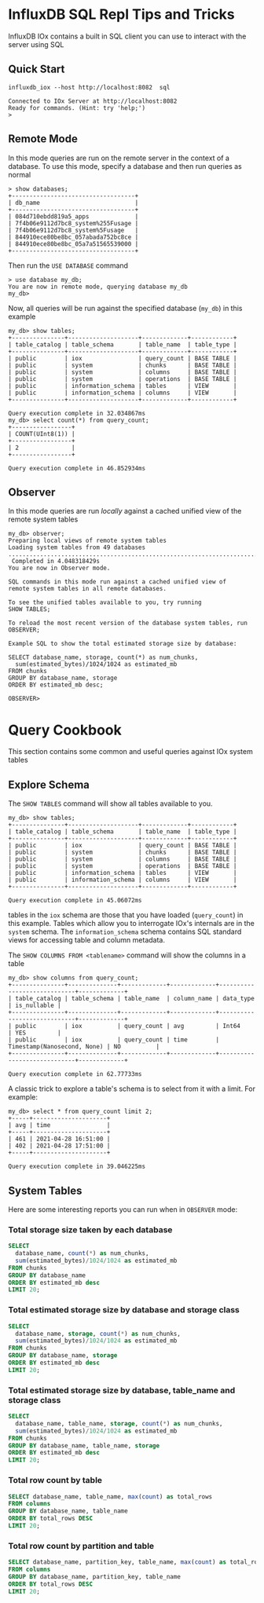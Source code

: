 # InfluxDB SQL Repl Tips and Tricks

InfluxDB IOx contains a built in SQL client you can use to interact with the server using SQL

## Quick Start

```shell
influxdb_iox --host http://localhost:8082  sql

Connected to IOx Server at http://localhost:8082
Ready for commands. (Hint: try 'help;')
>

```

## Remote Mode
In this mode queries are run on the remote server in the context of a database. To use this mode, specify a database and then run queries as normal

```
> show databases;
+-----------------------------------+
| db_name                           |
+-----------------------------------+
| 084d710ebdd819a5_apps             |
| 7f4b06e9112d7bc8_system%255Fusage |
| 7f4b06e9112d7bc8_system%5Fusage   |
| 844910ece80be8bc_057abada752bc8ce |
| 844910ece80be8bc_05a7a51565539000 |
+-----------------------------------+
```

Then run the `USE DATABASE` command

```
> use database my_db;
You are now in remote mode, querying database my_db
my_db>
```

Now, all queries will be run against the specified database (`my_db`) in this example
```
my_db> show tables;
+---------------+--------------------+-------------+------------+
| table_catalog | table_schema       | table_name  | table_type |
+---------------+--------------------+-------------+------------+
| public        | iox                | query_count | BASE TABLE |
| public        | system             | chunks      | BASE TABLE |
| public        | system             | columns     | BASE TABLE |
| public        | system             | operations  | BASE TABLE |
| public        | information_schema | tables      | VIEW       |
| public        | information_schema | columns     | VIEW       |
+---------------+--------------------+-------------+------------+

Query execution complete in 32.034867ms
my_db> select count(*) from query_count;
+-----------------+
| COUNT(UInt8(1)) |
+-----------------+
| 2               |
+-----------------+

Query execution complete in 46.852934ms
```


## Observer
In this mode queries are run *locally* against a cached unified view of the remote system tables

```
my_db> observer;
Preparing local views of remote system tables
Loading system tables from 49 databases
...................................................................................................................................................
 Completed in 4.048318429s
You are now in Observer mode.

SQL commands in this mode run against a cached unified view of
remote system tables in all remote databases.

To see the unified tables available to you, try running
SHOW TABLES;

To reload the most recent version of the database system tables, run
OBSERVER;

Example SQL to show the total estimated storage size by database:

SELECT database_name, storage, count(*) as num_chunks,
  sum(estimated_bytes)/1024/1024 as estimated_mb
FROM chunks
GROUP BY database_name, storage
ORDER BY estimated_mb desc;

OBSERVER>

```

# Query Cookbook

This section contains some common and useful queries against IOx system tables


## Explore Schema


The `SHOW TABLES` command will show all tables available to you.

```
my_db> show tables;
+---------------+--------------------+-------------+------------+
| table_catalog | table_schema       | table_name  | table_type |
+---------------+--------------------+-------------+------------+
| public        | iox                | query_count | BASE TABLE |
| public        | system             | chunks      | BASE TABLE |
| public        | system             | columns     | BASE TABLE |
| public        | system             | operations  | BASE TABLE |
| public        | information_schema | tables      | VIEW       |
| public        | information_schema | columns     | VIEW       |
+---------------+--------------------+-------------+------------+

Query execution complete in 45.06072ms
```
tables in the `iox` schema are those that you have loaded (`query_count`) in this example. Tables which allow you to interrogate IOx's internals are in the `system` schema. The `information_schema` schema contains SQL standard views for accessing table and column metadata.


The `SHOW COLUMNS FROM <tablename>` command will show the columns in a table

```
my_db> show columns from query_count;
+---------------+--------------+-------------+-------------+-----------------------------+-------------+
| table_catalog | table_schema | table_name  | column_name | data_type                   | is_nullable |
+---------------+--------------+-------------+-------------+-----------------------------+-------------+
| public        | iox          | query_count | avg         | Int64                       | YES         |
| public        | iox          | query_count | time        | Timestamp(Nanosecond, None) | NO          |
+---------------+--------------+-------------+-------------+-----------------------------+-------------+

Query execution complete in 62.77733ms
```

A classic trick to explore a table's schema is to select from it with a limit. For example:

```
my_db> select * from query_count limit 2;
+-----+---------------------+
| avg | time                |
+-----+---------------------+
| 461 | 2021-04-28 16:51:00 |
| 402 | 2021-04-28 17:51:00 |
+-----+---------------------+

Query execution complete in 39.046225ms
```



## System Tables

Here are some interesting reports you can run when in `OBSERVER` mode:

### Total storage size taken by each database

```sql
SELECT
  database_name, count(*) as num_chunks,
  sum(estimated_bytes)/1024/1024 as estimated_mb
FROM chunks
GROUP BY database_name
ORDER BY estimated_mb desc
LIMIT 20;
```

### Total estimated storage size by database and storage class
```sql
SELECT
  database_name, storage, count(*) as num_chunks,
  sum(estimated_bytes)/1024/1024 as estimated_mb
FROM chunks
GROUP BY database_name, storage
ORDER BY estimated_mb desc
LIMIT 20;
```

### Total estimated storage size by database, table_name and storage class

```sql
SELECT
  database_name, table_name, storage, count(*) as num_chunks,
  sum(estimated_bytes)/1024/1024 as estimated_mb
FROM chunks
GROUP BY database_name, table_name, storage
ORDER BY estimated_mb desc
LIMIT 20;
```


### Total row count by table

```sql
SELECT database_name, table_name, max(count) as total_rows
FROM columns
GROUP BY database_name, table_name
ORDER BY total_rows DESC
LIMIT 20;
```

### Total row count by partition and table

```sql
SELECT database_name, partition_key, table_name, max(count) as total_rows
FROM columns
GROUP BY database_name, partition_key, table_name
ORDER BY total_rows DESC
LIMIT 20;
```
